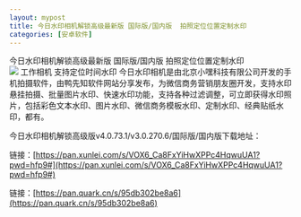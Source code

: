 ```yaml
---
layout: mypost
title: 今日水印相机解锁高级最新版 国际版/国内版  拍照定位位置定制水印
categories: [安卓软件]
---
```


今日水印相机解锁高级最新版 国际版/国内版  拍照定位位置定制水印                                 
![](https://s2.loli.net/2025/08/08/8WlwRJmCSEvNOtx.png)
工作相机 支持定位时间水印 今日水印相机是由北京小嘿科技有限公司开发的手机拍摄软件，由鸭先知软件网站分享发布，为微信商务营销朋友圈开发，支持水印悬挂拍摄、批量图片水印、快速水印功能，支持各种过滤调整，可立即获得水印照片，包括彩色文本水印、图片水印、微信商务模板水印、定制水印、经典贴纸水印，都有。


今日水印相机解锁高级版v4.0.73.1/v3.0.270.6/国际版/国内版下载地址：

链接：[https://pan.xunlei.com/s/VOX6_Ca8FxYiHwXPPc4HqwuUA1?pwd=hfp9#](https://pan.xunlei.com/s/VOX6_Ca8FxYiHwXPPc4HqwuUA1?pwd=hfp9#)

链接：[https://pan.quark.cn/s/95db302be8a6](https://pan.quark.cn/s/95db302be8a6)
